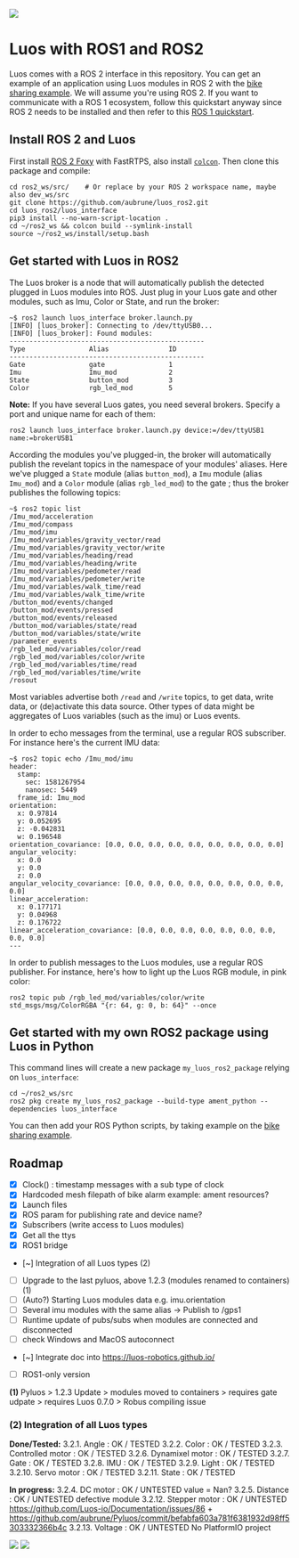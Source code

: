  [![](http://certified.luos.io)](https://luos.io)

# Luos with ROS1 and ROS2

Luos comes with a ROS 2 interface in this repository. You can get an example of an application using Luos modules in ROS 2 with the [bike sharing example](https://github.com/aubrune/luos_bike_alarm_example). We will assume you're using ROS 2. If you want to communicate with a ROS 1 ecosystem, follow this quickstart anyway since ROS 2 needs to be installed and then refer to this [ROS 1 quickstart](./ROS1.md).

## Install ROS 2 and Luos

First install [ROS 2 Foxy](https://index.ros.org/doc/ros2/Installation/Foxy/Linux-Install-Debians/) with FastRTPS, also install [`colcon`](https://index.ros.org/doc/ros2/Tutorials/Colcon-Tutorial/#install-colcon). Then clone this package and compile:

```
cd ros2_ws/src/    # Or replace by your ROS 2 workspace name, maybe also dev_ws/src
git clone https://github.com/aubrune/luos_ros2.git
cd luos_ros2/luos_interface
pip3 install --no-warn-script-location .
cd ~/ros2_ws && colcon build --symlink-install
source ~/ros2_ws/install/setup.bash
```

## Get started with Luos in ROS2
The Luos broker is a node that will automatically publish the detected plugged in Luos modules into ROS.
Just plug in your Luos gate and other modules, such as Imu, Color or State, and run the broker: 
```
~$ ros2 launch luos_interface broker.launch.py
[INFO] [luos_broker]: Connecting to /dev/ttyUSB0...
[INFO] [luos_broker]: Found modules:
-------------------------------------------------
Type                Alias               ID   
-------------------------------------------------
Gate                gate                1    
Imu                 Imu_mod             2    
State               button_mod          3    
Color               rgb_led_mod         5    
```

**Note:** If you have several Luos gates, you need several brokers. Specify a port and unique name for each of them:
```
ros2 launch luos_interface broker.launch.py device:=/dev/ttyUSB1 name:=brokerUSB1
```

According the modules you've plugged-in, the broker will automatically publish the revelant topics in the namespace of your modules' aliases.
Here we've plugged a `State` module (alias `button_mod`), a `Imu` module (alias `Imu_mod`) and a `Color` module (alias `rgb_led_mod`) to the gate ; thus the broker publishes the following topics:
```
~$ ros2 topic list
/Imu_mod/acceleration
/Imu_mod/compass
/Imu_mod/imu
/Imu_mod/variables/gravity_vector/read
/Imu_mod/variables/gravity_vector/write
/Imu_mod/variables/heading/read
/Imu_mod/variables/heading/write
/Imu_mod/variables/pedometer/read
/Imu_mod/variables/pedometer/write
/Imu_mod/variables/walk_time/read
/Imu_mod/variables/walk_time/write
/button_mod/events/changed
/button_mod/events/pressed
/button_mod/events/released
/button_mod/variables/state/read
/button_mod/variables/state/write
/parameter_events
/rgb_led_mod/variables/color/read
/rgb_led_mod/variables/color/write
/rgb_led_mod/variables/time/read
/rgb_led_mod/variables/time/write
/rosout
```

Most variables advertise both `/read` and `/write` topics, to get data, write data, or (de)activate this data source. Other types of data might be aggregates of Luos variables (such as the imu) or Luos events.

In order to echo messages from the terminal, use a regular ROS subscriber. For instance here's the current IMU data:
```
~$ ros2 topic echo /Imu_mod/imu
header:
  stamp:
    sec: 1581267954
    nanosec: 5449
  frame_id: Imu_mod
orientation:
  x: 0.97814
  y: 0.052695
  z: -0.042831
  w: 0.196548
orientation_covariance: [0.0, 0.0, 0.0, 0.0, 0.0, 0.0, 0.0, 0.0, 0.0]
angular_velocity:
  x: 0.0
  y: 0.0
  z: 0.0
angular_velocity_covariance: [0.0, 0.0, 0.0, 0.0, 0.0, 0.0, 0.0, 0.0, 0.0]
linear_acceleration:
  x: 0.177171
  y: 0.04968
  z: 0.176722
linear_acceleration_covariance: [0.0, 0.0, 0.0, 0.0, 0.0, 0.0, 0.0, 0.0, 0.0]
---
```

In order to publish messages to the Luos modules, use a regular ROS publisher. For instance, here's how to light up the Luos RGB module, in pink color:
```
ros2 topic pub /rgb_led_mod/variables/color/write std_msgs/msg/ColorRGBA "{r: 64, g: 0, b: 64}" --once
```

## Get started with my own ROS2 package using Luos in Python

This command lines will create a new package `my_luos_ros2_package` relying on `luos_interface`:
```
cd ~/ros2_ws/src
ros2 pkg create my_luos_ros2_package --build-type ament_python --dependencies luos_interface
```
You can then add your ROS Python scripts, by taking example on the [bike sharing example](https://github.com/aubrune/luos_bike_alarm_example).

## Roadmap

- [x] Clock() : timestamp messages with a sub type of clock
- [x] Hardcoded mesh filepath of bike alarm example: ament resources?
- [x] Launch files
- [x] ROS param for publishing rate and device name?
- [x] Subscribers (write access to Luos modules)
- [x] Get all the ttys
- [x] ROS1 bridge
- [~] Integration of all Luos types (2)
- [ ] Upgrade to the last pyluos, above 1.2.3 (modules renamed to containers) (1)
- [ ] (Auto?) Starting Luos modules data e.g. imu.orientation
- [ ] Several imu modules with the same alias -> Publish to /gps1
- [ ] Runtime update of pubs/subs when modules are connected and disconnected
- [ ] check Windows and MacOS autoconnect
- [~] Integrate doc into https://luos-robotics.github.io/ 
- [ ] ROS1-only version

**(1)** Pyluos > 1.2.3 Update > modules moved to containers > requires gate udpate > requires Luos 0.7.0 > Robus compiling issue 

### (2) Integration of all Luos types
**Done/Tested:**
3.2.1. Angle : OK / TESTED
3.2.2. Color : OK / TESTED
3.2.3. Controlled motor : OK / TESTED
3.2.6. Dynamixel motor : OK / TESTED
3.2.7. Gate : OK / TESTED
3.2.8. IMU : OK / TESTED
3.2.9. Light : OK / TESTED
3.2.10. Servo motor : OK / TESTED 
3.2.11. State : OK / TESTED

**In progress:**
3.2.4. DC motor : OK / UNTESTED value = Nan?
3.2.5. Distance : OK / UNTESTED defective module
3.2.12. Stepper motor : OK / UNTESTED https://github.com/Luos-io/Documentation/issues/86 + https://github.com/aubrune/Pyluos/commit/befabfa603a781f6381932d98ff5303332366b4c
3.2.13. Voltage : OK / UNTESTED No PlatformIO project



[![](https://img.shields.io/discourse/topics?server=https%3A%2F%2Fcommunity.luos.io&logo=Discourse)](https://community.luos.io)
[![](https://img.shields.io/badge/Luos-Documentation-34A3B4)](https://docs.luos.io)

